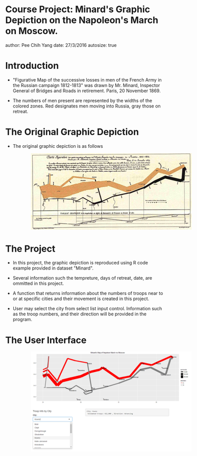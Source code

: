 Course Project: Minard's Graphic Depiction on the Napoleon's March on Moscow.
========================================================
author: Pee Chih Yang
date: 27/3/2016
autosize: true

Introduction
========================================================
- "Figurative Map of the successive losses in men of the French Army in the Russian campaign 1812-1813" was drawn by Mr. Minard, Inspector General of Bridges and Roads in retirement. Paris, 20 November 1869.

- The numbers of men present are represented by the widths of the colored zones. Red designates men moving into Russia, gray those on retreat.

The Original Graphic Depiction
=======================================================
- The original graphic depiction is as follows
<img src="./figure/bestminard.jpg" alt="Drawing" style="margin-left:80px; width: 750px;"/>



The Project
=======================================================
- In this project, the graphic depiction is reproduced using R code example provided in dataset "Minard".

- Several information such the tempreture, days of  retreat, date, are ommitted in this project.

- A function that returns information about the numbers of troops near to or at specific cities and their movement is created in this project.

- User may select the city from select list input control. Information such as the troop numbers, and their direction will be provided in the program.



The User Interface
========================================================
<img src="./figure/interface.PNG" alt="Drawing" style="margin-left:80px; width: 750px;"/>

